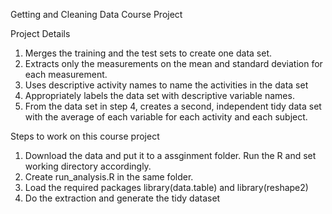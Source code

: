Getting and Cleaning Data Course Project

Project Details

  1.  Merges the training and the test sets to create one data set.
  2.  Extracts only the measurements on the mean and standard deviation for each measurement.
  3.  Uses descriptive activity names to name the activities in the data set
  4.  Appropriately labels the data set with descriptive variable names.
  5.  From the data set in step 4, creates a second, independent tidy data set with the average of each variable for each activity and each subject.

Steps to work on this course project

  1.  Download the data and put it to a assginment folder. Run the R and set working directory accordingly.
  2.  Create run_analysis.R in the same folder.
  3.  Load the required packages library(data.table) and library(reshape2)
  4.  Do the extraction and generate the tidy dataset

